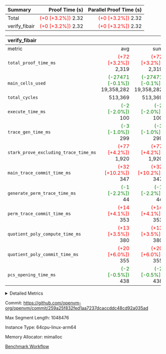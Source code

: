 | Summary | Proof Time (s) | Parallel Proof Time (s) |
|:---|---:|---:|
| Total | <span style='color: red'>(+0 [+3.2%])</span> 2.32 | <span style='color: red'>(+0 [+3.2%])</span> 2.32 |
| verify_fibair | <span style='color: red'>(+0 [+3.2%])</span> 2.32 | <span style='color: red'>(+0 [+3.2%])</span> 2.32 |


| verify_fibair |||||
|:---|---:|---:|---:|---:|
|metric|avg|sum|max|min|
| `total_proof_time_ms ` | <span style='color: red'>(+72 [+3.2%])</span> 2,319 | <span style='color: red'>(+72 [+3.2%])</span> 2,319 | <span style='color: red'>(+72 [+3.2%])</span> 2,319 | <span style='color: red'>(+72 [+3.2%])</span> 2,319 |
| `main_cells_used     ` | <span style='color: green'>(-27471 [-0.1%])</span> 19,358,282 | <span style='color: green'>(-27471 [-0.1%])</span> 19,358,282 | <span style='color: green'>(-27471 [-0.1%])</span> 19,358,282 | <span style='color: green'>(-27471 [-0.1%])</span> 19,358,282 |
| `total_cycles        ` |  513,369 |  513,369 |  513,369 |  513,369 |
| `execute_time_ms     ` | <span style='color: green'>(-2 [-2.0%])</span> 100 | <span style='color: green'>(-2 [-2.0%])</span> 100 | <span style='color: green'>(-2 [-2.0%])</span> 100 | <span style='color: green'>(-2 [-2.0%])</span> 100 |
| `trace_gen_time_ms   ` | <span style='color: green'>(-3 [-1.0%])</span> 299 | <span style='color: green'>(-3 [-1.0%])</span> 299 | <span style='color: green'>(-3 [-1.0%])</span> 299 | <span style='color: green'>(-3 [-1.0%])</span> 299 |
| `stark_prove_excluding_trace_time_ms` | <span style='color: red'>(+77 [+4.2%])</span> 1,920 | <span style='color: red'>(+77 [+4.2%])</span> 1,920 | <span style='color: red'>(+77 [+4.2%])</span> 1,920 | <span style='color: red'>(+77 [+4.2%])</span> 1,920 |
| `main_trace_commit_time_ms` | <span style='color: red'>(+32 [+10.2%])</span> 347 | <span style='color: red'>(+32 [+10.2%])</span> 347 | <span style='color: red'>(+32 [+10.2%])</span> 347 | <span style='color: red'>(+32 [+10.2%])</span> 347 |
| `generate_perm_trace_time_ms` | <span style='color: green'>(-1 [-2.2%])</span> 44 | <span style='color: green'>(-1 [-2.2%])</span> 44 | <span style='color: green'>(-1 [-2.2%])</span> 44 | <span style='color: green'>(-1 [-2.2%])</span> 44 |
| `perm_trace_commit_time_ms` | <span style='color: red'>(+14 [+4.1%])</span> 353 | <span style='color: red'>(+14 [+4.1%])</span> 353 | <span style='color: red'>(+14 [+4.1%])</span> 353 | <span style='color: red'>(+14 [+4.1%])</span> 353 |
| `quotient_poly_compute_time_ms` | <span style='color: red'>(+13 [+3.5%])</span> 380 | <span style='color: red'>(+13 [+3.5%])</span> 380 | <span style='color: red'>(+13 [+3.5%])</span> 380 | <span style='color: red'>(+13 [+3.5%])</span> 380 |
| `quotient_poly_commit_time_ms` | <span style='color: red'>(+20 [+6.0%])</span> 355 | <span style='color: red'>(+20 [+6.0%])</span> 355 | <span style='color: red'>(+20 [+6.0%])</span> 355 | <span style='color: red'>(+20 [+6.0%])</span> 355 |
| `pcs_opening_time_ms ` | <span style='color: green'>(-2 [-0.5%])</span> 438 | <span style='color: green'>(-2 [-0.5%])</span> 438 | <span style='color: green'>(-2 [-0.5%])</span> 438 | <span style='color: green'>(-2 [-0.5%])</span> 438 |



<details>
<summary>Detailed Metrics</summary>

|  | verify_program_compile_ms | total_cells | stark_prove_excluding_trace_time_ms | quotient_poly_compute_time_ms | quotient_poly_commit_time_ms | perm_trace_commit_time_ms | pcs_opening_time_ms | main_trace_commit_time_ms |
| --- | --- | --- | --- | --- | --- | --- | --- |
|  | 4 | 65,536 | 66 | 3 | 13 | 0 | 31 | 17 | 

| air_name | rows | quotient_deg | main_cols | interactions | constraints | cells |
| --- | --- | --- | --- | --- | --- | --- |
| AccessAdapterAir<2> |  | 4 |  | 5 | 12 |  | 
| AccessAdapterAir<4> |  | 4 |  | 5 | 12 |  | 
| AccessAdapterAir<8> |  | 4 |  | 5 | 12 |  | 
| FibonacciAir | 32,768 | 1 | 2 |  | 5 | 65,536 | 
| FriReducedOpeningAir |  | 4 |  | 31 | 55 |  | 
| NativePoseidon2Air<BabyBearParameters>, 1> |  | 4 |  | 176 | 590 |  | 
| PhantomAir |  | 4 |  | 3 | 4 |  | 
| ProgramAir |  | 1 |  | 1 | 4 |  | 
| VariableRangeCheckerAir |  | 1 |  | 1 | 4 |  | 
| VmAirWrapper<BranchNativeAdapterAir, BranchEqualCoreAir<1> |  | 2 |  | 11 | 23 |  | 
| VmAirWrapper<JalNativeAdapterAir, JalCoreAir> |  | 4 |  | 7 | 6 |  | 
| VmAirWrapper<NativeAdapterAir<2, 0>, PublicValuesCoreAir> |  | 4 |  | 11 | 22 |  | 
| VmAirWrapper<NativeAdapterAir<2, 1>, FieldArithmeticCoreAir> |  | 4 |  | 15 | 23 |  | 
| VmAirWrapper<NativeLoadStoreAdapterAir<1>, NativeLoadStoreCoreAir<1> |  | 4 |  | 15 | 20 |  | 
| VmAirWrapper<NativeLoadStoreAdapterAir<4>, NativeLoadStoreCoreAir<4> |  | 4 |  | 15 | 20 |  | 
| VmAirWrapper<NativeVectorizedAdapterAir<4>, FieldExtensionCoreAir> |  | 4 |  | 15 | 23 |  | 
| VmConnectorAir |  | 4 |  | 3 | 8 |  | 
| VolatileBoundaryAir |  | 4 |  | 4 | 16 |  | 

| group | trace_gen_time_ms | total_proof_time_ms | total_cycles | total_cells | stark_prove_excluding_trace_time_ms | quotient_poly_compute_time_ms | quotient_poly_commit_time_ms | perm_trace_commit_time_ms | pcs_opening_time_ms | main_trace_commit_time_ms | main_cells_used | generate_perm_trace_time_ms | execute_time_ms |
| --- | --- | --- | --- | --- | --- | --- | --- | --- | --- | --- | --- | --- | --- |
| verify_fibair | 299 | 2,319 | 513,369 | 50,182,296 | 1,920 | 380 | 355 | 353 | 438 | 347 | 19,358,282 | 44 | 100 | 

| group | air_name | rows | prep_cols | perm_cols | main_cols | cells |
| --- | --- | --- | --- | --- | --- | --- |
| verify_fibair | AccessAdapterAir<2> | 65,536 |  | 16 | 11 | 1,769,472 | 
| verify_fibair | AccessAdapterAir<4> | 32,768 |  | 16 | 13 | 950,272 | 
| verify_fibair | AccessAdapterAir<8> | 128 |  | 16 | 17 | 4,224 | 
| verify_fibair | FriReducedOpeningAir | 1,024 |  | 48 | 26 | 75,776 | 
| verify_fibair | NativePoseidon2Air<BabyBearParameters>, 1> | 16,384 |  | 356 | 399 | 12,369,920 | 
| verify_fibair | PhantomAir | 16,384 |  | 8 | 6 | 229,376 | 
| verify_fibair | ProgramAir | 8,192 |  | 8 | 10 | 147,456 | 
| verify_fibair | VariableRangeCheckerAir | 262,144 | 2 | 8 | 1 | 2,359,296 | 
| verify_fibair | VmAirWrapper<BranchNativeAdapterAir, BranchEqualCoreAir<1> | 131,072 |  | 28 | 23 | 6,684,672 | 
| verify_fibair | VmAirWrapper<JalNativeAdapterAir, JalCoreAir> | 16,384 |  | 12 | 10 | 360,448 | 
| verify_fibair | VmAirWrapper<NativeAdapterAir<2, 1>, FieldArithmeticCoreAir> | 262,144 |  | 20 | 30 | 13,107,200 | 
| verify_fibair | VmAirWrapper<NativeLoadStoreAdapterAir<1>, NativeLoadStoreCoreAir<1> | 131,072 |  | 36 | 25 | 7,995,392 | 
| verify_fibair | VmAirWrapper<NativeLoadStoreAdapterAir<4>, NativeLoadStoreCoreAir<4> | 16,384 |  | 36 | 34 | 1,146,880 | 
| verify_fibair | VmAirWrapper<NativeVectorizedAdapterAir<4>, FieldExtensionCoreAir> | 8,192 |  | 20 | 40 | 491,520 | 
| verify_fibair | VmConnectorAir | 2 | 1 | 8 | 4 | 24 | 
| verify_fibair | VolatileBoundaryAir | 131,072 |  | 8 | 11 | 2,490,368 | 

</details>


Commit: https://github.com/openvm-org/openvm/commit/259a25f832fed1aa7237dcaccddc48cd92a035ad

Max Segment Length: 1048476

Instance Type: 64cpu-linux-arm64

Memory Allocator: mimalloc

[Benchmark Workflow](https://github.com/openvm-org/openvm/actions/runs/12912604047)
